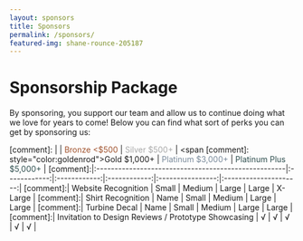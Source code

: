 ```yaml
---
layout: sponsors
title: Sponsors
permalink: /sponsors/
featured-img: shane-rounce-205187
---
```


# Sponsorship Package
By sponsoring, you support our team and allow us to continue doing what we love for years to come!
Below you can find what sort of perks you can get by sponsoring us:

[comment]: |                                                     | <span style="color:sienna">Bronze <$500</span> | <span style="color:darkgray">Silver $500+</span> | <span [comment]: style="color:goldenrod">Gold $1,000+</span> | <span style="color:lightslategray">Platinum $3,000+</span> | <span style="color:darkslategray">Platinum Plus $5,000+</span> |
[comment]:|:----------------------------------------------------|:------------:|:------------:|:------------:|:----------------:|:---------------------:|
[comment]:| Website Recognition                                 | Small        | Medium       | Large        | Large            | X-Large               |
[comment]:| Shirt Recognition                                   | Name         | Small        | Medium       | Large            | Large                 |
[comment]:| Turbine Decal                                       | Name         | Small        | Medium       | Large            | Large                 |
[comment]:| Invitation to Design Reviews / Prototype Showcasing | √            | √            | √            | √                | √                     |
  
